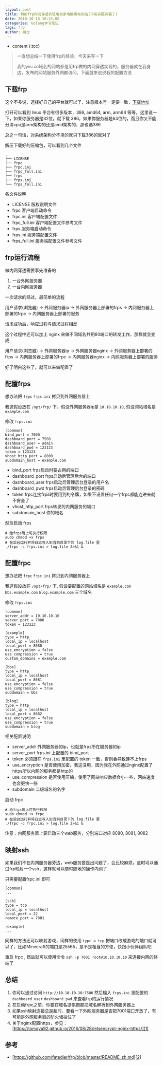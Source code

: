 ```yaml
---
layout: post
title: 利用frp内网穿透实现用自家电脑发布网站(不用买服务器了)
date: 2018-10-18 10:21:00
categories: Golang学习笔记
tags: frp
author: 朋也
---
```


* content
{:toc}

> 一直想总结一下使用frp的经验，今天来写一下
>
> 我的yiiu.co域名的网站都是用frp做的内网穿透实现的，服务器就在我身边，发布的网站服务外网都访问，下面就来说说我的配置方法

## 下载frp

这个不多说，选择好自己的平台就可以了，注意版本号一定要一致，[下载地址](https://github.com/fatedier/frp/releases)

打开可以看到 linux 平台有很多版本，386, amd64, arm, arm64 等等，这里说一下，如果你服务器是32位，就下载 386，如果你服务器是64位的，而且你又不能分清cpu是arm架构的还是amd架构的，那也选386

总之一句话，对系统架构分不清的就只下载386的就对了





解压下载好的压缩包，可以看到几个文件

```
.
├── LICENSE
├── frpc
├── frpc.ini
├── frpc_full.ini
├── frps
├── frps.ini
└── frps_full.ini
```

各文件说明

- LICENSE 版权说明文件
- frpc 客户端启动命令
- frpc.ini 客户端配置文件
- frpc_full.ini 客户端配置文件参考文件
- frps 服务端启动命令
- frps.ini 服务端配置文件
- frps_full.ini 服务端配置文件参考文件

## frp运行流程

做内网穿透需要事先准备的

1. 一台外网服务器
2. 一台内网服务器

一次请求的经过，最简单的流程

用户请求(浏览器) -> 外网服务器ip -> 外网服务器上部署的frps -> 内网服务器上部署的frpc -> 内网服务器上部署的服务

请求成功后，响应过程与请求过程相反

这个过程中还可以加上 nginx 来做不同域名共用80端口的转发工作，那样就会变成

用户请求(浏览器) -> 外网服务器ip -> 外网服务器nginx -> 外网服务器上部署的frps -> 内网服务器上部署的frpc -> 内网服务器nginx -> 内网服务器上部署的服务

好了明白这些了，就可以来做配置了

## 配置frps

想办法把 `frps` `frps.ini` 拷贝到外网服务器上

我这假设放在 `/opt/frp/` 下，假设外网服务器ip是 `10.10.10.10`, 假设网站域名是 `example.com`

修改 `frps.ini`

```
[common]
bind_port = 7000
dashboard_port = 7500
dashboard_user = admin
dashboard_pwd = 123123
token = 123123
vhost_http_port = 8000
subdomain_host = example.com
```

- bind_port frps启动时要占用的端口
- dashboard_port frps启动后管理后台的端口
- dashboard_user frps启动后管理后台登录的用户名
- dashboard_pwd frps启动后管理后台登录的密码
- token frpc连接frps时要用到的令牌，如果不设置任何一个frpc都能连进来就不安全了
- vhost_http_port frps转发的内网服务的端口
- subdomain_host 你的域名

然后启动 frps

```
# 给frps附上可执行权限
sudo chmod +x frps
# 在后台运行并将日志写入到当前目录下的 log.file 里
./frps -c frps.ini > log.file 2>&1 &
```

## 配置frpc

想办法把 `frpc` `frpc.ini` 拷贝到内网服务器上

我这假设放在 `/opt/frp/` 下, 假设要配置的网站域名是 `example.com` `bbs.example.com` `blog.example.com` 三个域名

修改 `frps.ini`

```
[common]
server_addr = 10.10.10.10
server_port = 7000
token = 123123

[example]
type = http
local_ip = localhost
local_port = 8080
use_encryption = false
use_compression = true
custom_domains = example.com

[bbs]
type = http
local_ip = localhost
local_port = 8081
use_encryption = false
use_compression = true
subdomain = bbs

[blog]
type = http
local_ip = localhost
local_port = 8082
use_encryption = false
use_compression = true
subdomain = blog
```

相关配置说明

- server_addr 外网服务器的ip，也就是frps所在服务器的ip
- server_port frps.ini 上配置的 bind_port
- token 必须跟在 `frps.ini` 里配置的 token 一致，否则会导致连不上frps
- use_encryption 是否使用加密，我这没用，因为我在外网通过nginx配置了https所以内网的服务都是http的
- use_compression 是否使用压缩，使用了网站响应数据会小一些，网站速度也会更快一些
- subdomain 二级域名的名字

启动 frpc

```
# 给frps附上可执行权限
sudo chmod +x frpc
# 在后台运行并将日志写入到当前目录下的 log.file 里
./frpc -c frpc.ini > log.file 2>&1 &
```

注意：内网服务器上要启动三个web服务，分别端口对应 8080, 8081, 8082

## 映射ssh

如果我们不在内网服务器旁边，web服务要是出问题了，会比较麻烦，这时可以通过frp映射一个ssh，这样就可以随时随地的操作内网了

只需要配置frpc.ini 即可

```
[common]
...

[ssh]
type = tcp
local_ip = localhost
local_port = 22
remote_port = 7001

[example]
...
```

同样的方法还可以映射游戏，同样的使用 `type = tcp` 把端口改成游戏的端口就可以了，比如Minecraft的端口是25565，是不是相当的方便，快跟小伙伴组队吧

重启 frpc , 然后就可以使用命令 `ssh -p 7001 root@10.10.10.10` 来连接内网的终端了

## 总结

1. 你可以通过访问 `http://10.10.10.10:7500` 然后输入 `frps.ini` 里配置的 `dashboard_user` `dashboard_pwd` 来查看frp的运行情况
2. 在启动frpc之前，你要在域名提供商那把域名解析到外网服务器上
3. 如果ssh映射连接总是超时，要看一下外网服务器是否把7001端口开放了，有可能是外网服务器的防火墙拦住了
4. 关于nginx配置https，参见：[https://tomoya92.github.io/2016/08/28/letsencrypt-nginx-https/][1]

## 参考

- [https://github.com/fatedier/frp/blob/master/README_zh.md][2]

[1]: https://tomoya92.github.io/2016/08/28/letsencrypt-nginx-https/
[2]: https://github.com/fatedier/frp/blob/master/README_zh.md